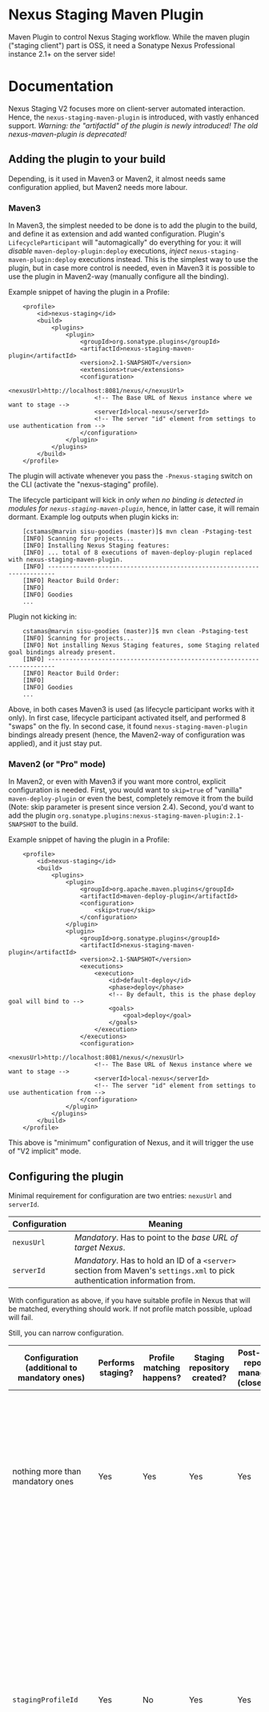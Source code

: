 # Nexus Staging Maven Plugin

Maven Plugin to control Nexus Staging workflow. While the maven plugin ("staging client") part is OSS, it need a Sonatype Nexus Professional instance 2.1+ on the server side!

# Documentation

Nexus Staging V2 focuses more on client-server automated interaction. 
Hence, the `nexus-staging-maven-plugin` is introduced, with vastly enhanced support. 
*Warning: the "artifactId" of the plugin is newly introduced! The old nexus-maven-plugin is deprecated!* 

## Adding the plugin to your build 

Depending, is it used in Maven3 or Maven2, it almost needs same configuration applied, but Maven2 needs more labour. 

### Maven3 

In Maven3, the simplest needed to be done is to add the plugin to the build, and define it as 
extension and add wanted configuration. Plugin's `LifecycleParticipant` will "automagically" do everything for you: 
it will _disable_ `maven-deploy-plugin:deploy` executions, _inject_ `nexus-staging-maven-plugin:deploy` executions instead. 
This is the simplest way to use the plugin, but in case more control is needed, even in Maven3 it is possible to use the 
plugin in Maven2-way (manually configure all the binding). 

Example snippet of having the plugin in a Profile: 

		<profile>
			<id>nexus-staging</id>
			<build>
				<plugins>
					<plugin>
						<groupId>org.sonatype.plugins</groupId>
						<artifactId>nexus-staging-maven-plugin</artifactId>
						<version>2.1-SNAPSHOT</version>
						<extensions>true</extensions>
						<configuration>
							<nexusUrl>http://localhost:8081/nexus/</nexusUrl>
							<!-- The Base URL of Nexus instance where we want to stage -->
							<serverId>local-nexus</serverId>
							<!-- The server "id" element from settings to use authentication from -->
						</configuration>
					</plugin>
				</plugins>
			</build>
		</profile>


The plugin will activate whenever you pass the `-Pnexus-staging` switch on the CLI (activate the "nexus-staging" profile). 

The lifecycle participant will kick in *only when no binding is detected in modules for `nexus-staging-maven-plugin`*, 
hence, in latter case, it will remain dormant. Example log outputs when plugin kicks in: 

		[cstamas@marvin sisu-goodies (master)]$ mvn clean -Pstaging-test 
		[INFO] Scanning for projects... 
		[INFO] Installing Nexus Staging features: 
		[INFO] ... total of 8 executions of maven-deploy-plugin replaced with nexus-staging-maven-plugin. 
		[INFO] ------------------------------------------------------------------------
		[INFO] Reactor Build Order: 
		[INFO] 
		[INFO] Goodies 
		... 

Plugin not kicking in:

		cstamas@marvin sisu-goodies (master)]$ mvn clean -Pstaging-test 
		[INFO] Scanning for projects... 
		[INFO] Not installing Nexus Staging features, some Staging related goal bindings already present. 
		[INFO] ------------------------------------------------------------------------
		[INFO] Reactor Build Order: 
		[INFO] 
		[INFO] Goodies 
		... 

Above, in both cases Maven3 is used (as lifecycle participant works with it only). In first case, 
lifecycle participant activated itself, and performed 8 "swaps" on the fly. In second case, it 
found `nexus-staging-maven-plugin` bindings already present (hence, the Maven2-way of configuration was applied), and it just stay put. 

### Maven2 (or "Pro" mode) 

In Maven2, or even with Maven3 if you want more control, explicit configuration is needed. 
First, you would want to `skip=true` of "vanilla" `maven-deploy-plugin` or even the best, completely remove 
it from the build (Note: skip parameter is present since version 2.4). Second, you'd want 
to add the plugin `org.sonatype.plugins:nexus-staging-maven-plugin:2.1-SNAPSHOT` to the build. 

Example snippet of having the plugin in a Profile: 

		<profile>
			<id>nexus-staging</id>
			<build>
				<plugins>
					<plugin>
						<groupId>org.apache.maven.plugins</groupId>
						<artifactId>maven-deploy-plugin</artifactId>
						<configuration>
							<skip>true</skip>
						</configuration>
					</plugin>
					<plugin>
						<groupId>org.sonatype.plugins</groupId>
						<artifactId>nexus-staging-maven-plugin</artifactId>
						<version>2.1-SNAPSHOT</version>
						<executions>
							<execution>
								<id>default-deploy</id>
								<phase>deploy</phase>
								<!-- By default, this is the phase deploy goal will bind to -->
								<goals>
									<goal>deploy</goal>
								</goals>
							</execution>
						</executions>
						<configuration>
							<nexusUrl>http://localhost:8081/nexus/</nexusUrl>
							<!-- The Base URL of Nexus instance where we want to stage -->
							<serverId>local-nexus</serverId>
							<!-- The server "id" element from settings to use authentication from -->
						</configuration>
					</plugin>
				</plugins>
			</build>
		</profile>


This above is "minimum" configuration of Nexus, and it will trigger the use of "V2 implicit" mode. 

## Configuring the plugin 

Minimal requirement for configuration are two entries: `nexusUrl` and `serverId`. 

| Configuration | Meaning |
|---------------|---------|
| `nexusUrl` | *Mandatory*. Has to point to the *base URL of target Nexus*. |
| `serverId` | *Mandatory*. Has to hold an ID of a `<server>` section from Maven's `settings.xml` to pick authentication information from. |

With configuration as above, if you have suitable profile in Nexus that will be matched, everything should work. If not profile match possible, upload will fail. 

Still, you can narrow configuration. 

|Configuration (additional to mandatory ones)|Performs staging?|Profile matching happens?|Staging repository created?|Post-staging repository management (close/drop)?|Remarks|
|--------------------------------------------|-----------------|-------------------------|---------------------------|------------------------------------------------|-------|
| nothing more than mandatory ones | Yes | Yes | Yes | Yes | This is the "V2 implicit" way of using Staging V2. Matches the profile once, and manages the staging repository from it's creation to it's end (close or drop) | 
| `stagingProfileId` | Yes | No | Yes | Yes | This is the "V2 explicit" way of using Staging V2: targeted profile, so no match is done. Naturally, the repository type of the profile should match of that being deployed. Manages the staging repository from it's creation to it's end (close or drop) | 
| `stagingProfileId` and `stagingRepositoryId` | Yes | No | No | No | Advanced V2 usage. This is usable when some "external component" (script? CI?) performs V2 actions of repository creation etc, and only "targeted" deploy happens against given (open) staging repository. Since repository is created by some other entity, it will be NOT managed by client (the one creating it should close it too). For example: multi machine build should end up in _same staging repository_ (not doable with V1, see "Oracle problem"). |
| `deployUrl` | No | No | No | No | Here, a simple "atomic deploy" happens against given `deployUrl`. The only difference between "vanilla" deploy (performed by disabled `deploy-maven-plugin` and this, is that "local staging" would still happen, and atomic upload will be used to upload all the artifacts. This is logically equivalent to using plain "deploy" plugin. In contrary to `nexusUrl`, this value has to point to the *base URL of a Nexus repository, not the Nexus base!*| 

This table also presents the "order" how configuration is interpreted: last wins. For example, if all `stagingProfileId`, `stagingRepositoryId` and `deployUrl` is present, `deployUrl` wins, "plain" deploy will happen without using any of the V2 Staging features on server side. 

### Plugin flags 

These "flags" are usually passed in from CLI (`-D...`).

|Flag type|CLI (`-D`)|configuration|Default value|Meaning|
|---------|----------|-------------|-------------|-------|
| Alternate local staging directory (FS directory path) | `altStagingDirectory` | n/a | `null` | Possibility to _explicitly_ define a directory on local FS to use for local staging. Passing in this flag will prevent the "logic" of proper `target` folder selection |
| Description (plain text)| `description` | `<description>` | `null` | Free text, message or explanation to be added for staging operations like when staging repository is created or closed (as part of whole V2 process) |
| Keep staging repository in case of failure (boolean) | `keepStagingRepositoryOnFailure` | `< keepStagingRepositoryOnFailure >` | `false` | Nexus Maven Plugin always tries to "clean up" after itself, hence, in case of upload failure (and potentially having "partially uploaded" artifacts to staging repository) it always tries to drop that same repository. Will not, if this flag is set to `true` |
| Skip whole plugin (boolean) | `skipStaging` | `<skipStaging>` | `false` | Completely skips the `deploy` Mojo (similar as `maven.deploy.skip`) |
| Skip the upload step (boolean) | `skipRemoteStaging` | `<skipRemoteStaging>` | `false` | Performs "local staging" only, skips the upload. Hence, no stage repository created, nor deployed to Nexus (if `deployUrl` specified).|

### Tagging staging repositories 

User is able to simply "decorate" the Staging repository with key-value pairs, that will get stored along Staged repository configuration. 
Simply add following section to `nexus-staging-maven-plugin` configuration section (in other words, create a "map" in plugin configuration, see configuring Maven Mojos): 

		<configuration>
			<!-- The Base URL of Nexus instance where we want to stage -->
			<nexusUrl>http://localhost:8081/nexus/</nexusUrl>
			<!-- The server "id" element from settings to use authentication from -->
			<serverId>local-nexus</serverId>
			<tags>
				<localUsername>${env.USER}</localUsername>
				<javaVersion>${java.version}</javaVersion>
			</tags>
		</configuration>

Configuration is plain "Mojo map", element names will become "keys", and their content the "value". 
Values are evaluated using standard Maven way, so you can source them from system properties, env variables, etc. 

## Plugin Goals 

Below is a short list of existing plugin goals and description how they are intended to be used. 

### Build Action goals 

These goals are the ones that should be bound (either in Maven3-way "magically" or explicitly in Maven2-way, does not matter) 
to phases of your build. Using these goals, one can combine almost any staging solution they need. Examples: 

* using the `deploy` (or `deploy-staged` when `deploy` had set `skipRemoteStaging` parameter) one ends with *closed staging repository*. Still, you can incorporate these goals into your build, and have the repository *released or promoted* even, from your builds. 
* in case of "targeted repository ID" scenario, where the Staging repository is created by some external entity (script or some other entity), and this plugin *does not manage the staging repository* (will just deploy to it but will not try to close it), you can still have it closed from one of your CI nodes by having some conditions met (ie. from a profile or so). 

Hence, their configuration usually sits in the POM (at least the minimal ones, like `serverId` and `nexusUrl`). 

Goals except `deploy` and `deploy-staged` all has one parameter: `stagingRepositoryId`. These goals may receive that parameter from CLI, but in case is not given, will take that value from the properties file ("context") saved to the root of locally staged repository. 

#### `deploy` 

This goal actually performs the whole deployment together with "staging workflow": 

* locally stages, 
* selects a profile (either by server-side matching or using user provided profileId) 
* selects a staging repository (either by creating one "private" or using user provided repositoryId) 
* performs atomic upload into staging repository 
* closes it (or drops if upload failed) 

With this goal, the user has no need for the other ones. It might "skip" the remote staging, then only 1st step is executed. 

#### `deploy-staged` 

This goal performs the "staging workflow" only for previously ran local staging. 

#### `close` 

Closes the staging repository. For advanced use only. 

#### `drop` 

Drops the staging repository. For advanced use only. 

#### `release` 

Releases the staging repository. For advanced use only. 

#### `promote` 

Promotes the staging repository. For advanced use only. It needs extra parameter: `buildPromotionProfileId` 

### RC Action goals 

These goals are remote controlling goals, and they *do not need a project to be executed*, and can be *directly invoked from CLI only*. 

Hence, they are "RC" (as "remote control") goals, made for convenience only to perform some Staging 
Workflow operations using your favorite tool (Maven) running it from a CLI (just for fun, or 
because you are in a headless environment and have no access to Nexus UI). 

All of them expect *explicit configuration* usually passed in over CLI parameters (`-Dfoo=bar...`). 

All of them accept mandatory parameters to connect to Nexus, the `nexusUrl` and `serverId`. 

All of them accept mandatory `stagingRepositoryId` parameter, similarly to other staging goals, 
*with exception that in this case the parameter is split using "," (comma) as delimiter*. 
Hence, all these goals might operate against *one or more staging repository* (bulk operation). 

All of them accept optional `description` parameter, but it's not mandatory. If not specified, a default description will be applied. 

#### `rc-close` 

Closes the specified staging repositories. 

Example invocation: 

		mvn nexus-staging:rc-close -DserverId=local-nexus -DnexusUrl=http://localhost:8081/nexus -DstagingRepositoryId=repo1,repo2 -Ddescription="The reason I close these is..." 


#### `rc-drop` 

Drops the specified staging repositories. 

Example invocation: 

		mvn nexus-staging:rc-drop -DserverId=local-nexus -DnexusUrl=http://localhost:8081/nexus -DstagingRepositoryId=repo1,repo2 -Ddescription="The reason I drop these is..." 

#### `rc-release` 

Releases the specified closed staging repositories. 

Example invocation: 

		mvn nexus-staging:rc-release -DserverId=local-nexus -DnexusUrl=http://localhost:8081/nexus -DstagingRepositoryId=repo1,repo2 -Ddescription="The reason I release these is..." 

#### `rc-promote` 

Performs a build profile promotion on the specified closed staging repositories. This goal *has one extra mandatory parameter*: The `buildPromotionProfileId`. 

Example invocation: 


		mvn nexus-staging:rc-promote -DserverId=local-nexus -DnexusUrl=http://localhost:8081/nexus -DbuildPromotionProfileId=foo -DstagingRepositoryId=repo1,repo2 -Ddescription="The reason I promote these is..." 

